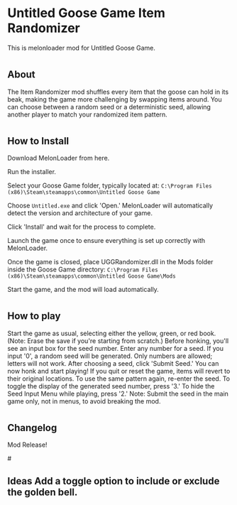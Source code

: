 # <H1> Untitled Goose Game Item Randomizer
This is melonloader mod for Untitled Goose Game.

# <H2> About
The Item Randomizer mod shuffles every item that the goose can hold in its beak, making the game more challenging by swapping items around. You can choose between a random seed or a deterministic seed, allowing another player to match your randomized item pattern.

# <H2> How to Install
Download MelonLoader from here.

Run the installer.

Select your Goose Game folder, typically located at:
```C:\Program Files (x86)\Steam\steamapps\common\Untitled Goose Game```

Choose ```Untitled.exe``` and click 'Open.'
MelonLoader will automatically detect the version and architecture of your game.

Click 'Install' and wait for the process to complete.

Launch the game once to ensure everything is set up correctly with MelonLoader.

Once the game is closed, place UGGRandomizer.dll in the Mods folder inside the Goose Game directory:
```C:\Program Files (x86)\Steam\steamapps\common\Untitled Goose Game\Mods```

Start the game, and the mod will load automatically.

# <H2> How to play
Start the game as usual, selecting either the yellow, green, or red book.
(Note: Erase the save if you're starting from scratch.)
Before honking, you'll see an input box for the seed number.
Enter any number for a seed. If you input '0', a random seed will be generated.
Only numbers are allowed; letters will not work.
After choosing a seed, click 'Submit Seed.' You can now honk and start playing!
If you quit or reset the game, items will revert to their original locations. To use the same pattern again, re-enter the seed.
To toggle the display of the generated seed number, press '3.'
To hide the Seed Input Menu while playing, press '2.'
Note: Submit the seed in the main game only, not in menus, to avoid breaking the mod.

# <H2> Changelog
Mod Release!

#<H2> Ideas
Add a toggle option to include or exclude the golden bell.


